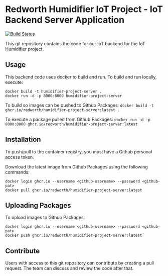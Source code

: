 # Redworth Humidifier IoT Project - IoT Backend Server Application

[![Build Status](https://dev.azure.com/Redworth-Projects/Humidifier%20Development/_apis/build/status/Humidifier-Development-Build?branchName=master)](https://dev.azure.com/Redworth-Projects/Humidifier%20Development/_build/latest?definitionId=3&branchName=master)

This git repository contains the code for our IoT backend for the IoT Humidifier project.

## Usage
This backend code uses docker to build and run. To build and run locally, execute:
```
docker build -t humidifier-project-server .
docker run -d -p 8000:8000 humidifier-project-server
```

To build so images can be pushed to Github Packages:
`docker build -t ghcr.io/redworth/humidifier-project-server:latest .`

To execute a package pulled from Github Packages:
`docker run -d -p 8000:8000 ghcr.io/redworth/humidifier-project-server:latest`

## Installation
To push/pull to the container registry, you must have a Github personal access token.

Download the latest image from Github Packages using the following commands:
```
docker login ghcr.io --username <github-username> --password <github-pat>
docker pull ghcr.io/redworth/humidifier-project-server:latest
```

## Uploading Packages
To upload images to Github Packages:

```
docker login ghcr.io --username <github-username> --password <github-pat>
docker push ghcr.io/redworth/humidifier-project-server:latest`
```

## Contribute
Users with access to this git repository can contribute by creating a pull request. The team can discuss and review the code after that.
